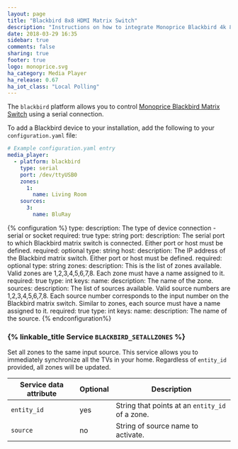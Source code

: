 ```yaml
---
layout: page
title: "Blackbird 8x8 HDMI Matrix Switch"
description: "Instructions on how to integrate Monoprice Blackbird 4k 8x8 HDBaseT Matrix Switch into Home Assistant."
date: 2018-03-29 16:35
sidebar: true
comments: false
sharing: true
footer: true
logo: monoprice.svg
ha_category: Media Player
ha_release: 0.67
ha_iot_class: "Local Polling"
---
```


The `blackbird` platform allows you to control [Monoprice Blackbird Matrix Switch](https://www.monoprice.com/product?p_id=21819) using a serial connection.

To add a Blackbird device to your installation, add the following to your `configuration.yaml` file:

```yaml
# Example configuration.yaml entry
media_player:
  - platform: blackbird
    type: serial
    port: /dev/ttyUSB0
    zones:
      1:
        name: Living Room
    sources:
      3: 
        name: BluRay
```

{% configuration %}
type:
  description: The type of device connection - serial or socket
  required: true
  type: string
port: 
  description: The serial port to which Blackbird matrix switch is connected. Either port or host must be defined.
  required: optional
  type: string
host:
  description: The IP address of the Blackbird matrix switch. Either port or host must be defined.
  required: optional
  type: string
zones:
  description: This is the list of zones available. Valid zones are 1,2,3,4,5,6,7,8. Each zone must have a name assigned to it.
  required: true
  type: int
  keys:
    name:
      description: The name of the zone.
sources:
  description: The list of sources available. Valid source numbers are 1,2,3,4,5,6,7,8. Each source number corresponds to the input number on the Blackbird matrix switch. Similar to zones, each source must have a name assigned to it.
  required: true
  type: int
  keys:
    name:
      description: The name of the source.
{% endconfiguration%}

### {% linkable_title Service `BLACKBIRD_SETALLZONES` %}

Set all zones to the same input source. This service allows you to immediately synchronize all the TVs in your home. Regardless of `entity_id` provided, all zones will be updated. 

| Service data attribute | Optional | Description |
| ---------------------- | -------- | ----------- |
| `entity_id` | yes | String that points at an `entity_id` of a zone.
| `source` | no | String of source name to activate.
